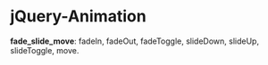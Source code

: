 # jQuery-Animation

<b>fade_slide_move</b>:  fadeIn, fadeOut, fadeToggle, slideDown, slideUp, slideToggle, move.
